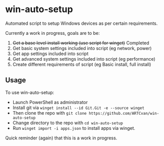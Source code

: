 # win-auto-setup
Automated script to setup Windows devices as per certain requirements. 

Currently a work in progress, goals are to be:
1. ~~Get a base level install working (use script for winget)~~ Completed
2. Get basic system settings included into script (eg network, power)
3. Get app settings included into script
4. Get advanced system settings included into script (eg performance)
5. Create different requirements of script (eg Basic install, full install)

## Usage
To use win-auto-setup:
- Launch PowerShell as administrator
- Install git via  `winget install --id Git.Git -e --source winget `
- Then clone the repo with `git clone https://github.com/ARTCvan/win-auto-setup`
- Change directory to the repo with `cd win-auto-setup`
- Run `winget import -i apps.json` to install apps via winget.

Quick reminder (again) that this is a work in progress.
